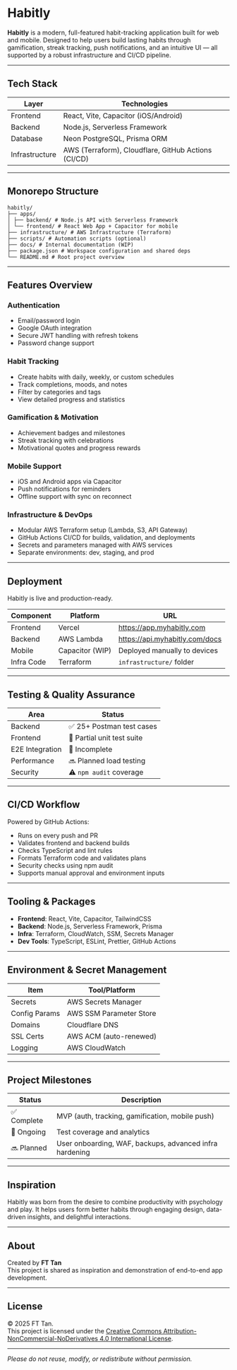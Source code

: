 # Habitly

**Habitly** is a modern, full-featured habit-tracking application built for web and mobile. Designed to help users build lasting habits through gamification, streak tracking, push notifications, and an intuitive UI — all supported by a robust infrastructure and CI/CD pipeline.

---

## Tech Stack

| Layer          | Technologies                                        |
| -------------- | --------------------------------------------------- |
| Frontend       | React, Vite, Capacitor (iOS/Android)                |
| Backend        | Node.js, Serverless Framework                       |
| Database       | Neon PostgreSQL, Prisma ORM                         |
| Infrastructure | AWS (Terraform), Cloudflare, GitHub Actions (CI/CD) |

---

## Monorepo Structure

```
habitly/
├── apps/
│ ├── backend/ # Node.js API with Serverless Framework
│ └── frontend/ # React Web App + Capacitor for mobile
├── infrastructure/ # AWS Infrastructure (Terraform)
├── scripts/ # Automation scripts (optional)
├── docs/ # Internal documentation (WIP)
├── package.json # Workspace configuration and shared deps
└── README.md # Root project overview
```

---

## Features Overview

### Authentication

- Email/password login
- Google OAuth integration
- Secure JWT handling with refresh tokens
- Password change support

### Habit Tracking

- Create habits with daily, weekly, or custom schedules
- Track completions, moods, and notes
- Filter by categories and tags
- View detailed progress and statistics

### Gamification & Motivation

- Achievement badges and milestones
- Streak tracking with celebrations
- Motivational quotes and progress rewards

### Mobile Support

- iOS and Android apps via Capacitor
- Push notifications for reminders
- Offline support with sync on reconnect

### Infrastructure & DevOps

- Modular AWS Terraform setup (Lambda, S3, API Gateway)
- GitHub Actions CI/CD for builds, validation, and deployments
- Secrets and parameters managed with AWS services
- Separate environments: dev, staging, and prod

---

## Deployment

Habitly is live and production-ready.

| Component  | Platform        | URL                            |
| ---------- | --------------- | ------------------------------ |
| Frontend   | Vercel          | https://app.myhabitly.com      |
| Backend    | AWS Lambda      | https://api.myhabitly.com/docs |
| Mobile     | Capacitor (WIP) | Deployed manually to devices   |
| Infra Code | Terraform       | `infrastructure/` folder       |

---

## Testing & Quality Assurance

| Area            | Status                     |
| --------------- | -------------------------- |
| Backend         | ✅ 25+ Postman test cases  |
| Frontend        | 🚧 Partial unit test suite |
| E2E Integration | 🚧 Incomplete              |
| Performance     | 🔜 Planned load testing    |
| Security        | ⚠️ `npm audit` coverage    |

---

## CI/CD Workflow

Powered by GitHub Actions:

- Runs on every push and PR
- Validates frontend and backend builds
- Checks TypeScript and lint rules
- Formats Terraform code and validates plans
- Security checks using npm audit
- Supports manual approval and environment inputs

---

## Tooling & Packages

- **Frontend**: React, Vite, Capacitor, TailwindCSS
- **Backend**: Node.js, Serverless Framework, Prisma
- **Infra**: Terraform, CloudWatch, SSM, Secrets Manager
- **Dev Tools**: TypeScript, ESLint, Prettier, GitHub Actions

---

## Environment & Secret Management

| Item          | Tool/Platform           |
| ------------- | ----------------------- |
| Secrets       | AWS Secrets Manager     |
| Config Params | AWS SSM Parameter Store |
| Domains       | Cloudflare DNS          |
| SSL Certs     | AWS ACM (auto-renewed)  |
| Logging       | AWS CloudWatch          |

---

## Project Milestones

| Status      | Description                                             |
| ----------- | ------------------------------------------------------- |
| ✅ Complete | MVP (auth, tracking, gamification, mobile push)         |
| 🔄 Ongoing  | Test coverage and analytics                             |
| 🔜 Planned  | User onboarding, WAF, backups, advanced infra hardening |

---

## Inspiration

Habitly was born from the desire to combine productivity with psychology and play. It helps users form better habits through engaging design, data-driven insights, and delightful interactions.

---

## About

Created by **FT Tan**  
This project is shared as inspiration and demonstration of end-to-end app development.

---

## License

© 2025 FT Tan.  
This project is licensed under the [Creative Commons Attribution-NonCommercial-NoDerivatives 4.0 International License](https://creativecommons.org/licenses/by-nc-nd/4.0/).

---

_Please do not reuse, modify, or redistribute without permission._
